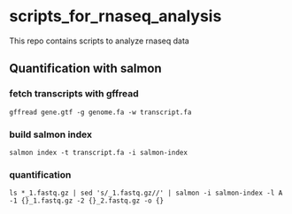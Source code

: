 # scripts_for_rnaseq_analysis
This repo contains scripts to analyze rnaseq data

## Quantification with salmon
### fetch transcripts with gffread
```
gffread gene.gtf -g genome.fa -w transcript.fa
```
### build salmon index
```
salmon index -t transcript.fa -i salmon-index
```
### quantification
```
ls *_1.fastq.gz | sed 's/_1.fastq.gz//' | salmon -i salmon-index -l A -1 {}_1.fastq.gz -2 {}_2.fastq.gz -o {}
```
